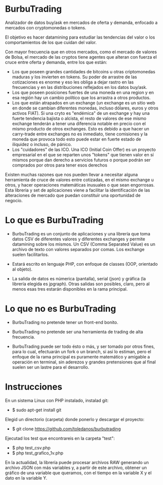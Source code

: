 # BurbuTrading
Analizador de datos buy/ask en mercados de oferta y demanda, enfocado a mercados con cryptomonedas o tokens.

El objetivo es hacer datamining para estudiar las tendencias del valor o los comportamientos de los que cuidan del valor.

Con mayor frecuencia que en otros mercados, como el mercado de valores de Bolsa, el mercado de las cryptos tiene agentes que alteran con fuerza el cruce entre oferta y demanda, entre los que están:
- Los que poseen grandes cantidades de bitcoins u otras criptomonedas maduras y los invierten en tokens. Su poder de arrastre de las cotizaciones es enorme y eso les obliga a dejar rastro en las frecuencias y en las distribuciones reflejados en los datos buy/ask.
- Los que poseen posiciones fuertes de una moneda en una region y en esa región hay un cambio político que los arrastra a otros productos. 
- Los que están atrapados en un exchange (un exchange es un sitio web en donde se cambian diferentes monedas, incluso dólares, euros y otros activos FIAT). Si una cryto es "endémica" de un exchange y hay una fuerte tendencia bajista o alcista, el resto de valores de ese mismo exchange tenderán a tener una diferencia notable en precio con el mismo producto de otros exchanges. Esto es debido a que hacer un carry-trade entre exchanges no es inmediato, tiene comisiones y la moneda que provoca todo esto puede estar en fuerte estado de iliquidez o incluso, de pánico.
- Los "cuidadores" de las ICO. Una ICO (Initial Coin Offer) es un proyecto empresarial en el que se reparten unos "tokens" que tienen valor en sí mismos porque dan derecho a servicios futuros o porque podrán ser comprados por otros para tener esos derechos

Existen muchas razones que nos pueden llevar a necesitar alguna herramienta de cruce de valores entre cotizadas, en el mismo exchange u otros, y hacer operaciones matemáticas inusuales o que sean engorrosas. Esta libreria y set de aplicaciones viene a facilitar la identificación de las alteraciones de mercado que puedan constituir una oportunidad de negocio.

# Lo que es BurbuTrading
- BurbuTrading es un conjunto de aplicaciones y una librería que toma datos CSV de diferentes valores y diferentes exchanges y permite datamining sobre los mismos. Un CSV (Comma Separated Value) es un archivo de texto con valores separados por comas. Los exchange suelen facilitarlos.

- Estará escrito en lenguaje PHP, con enfoque de classes (OOP, orientado al objeto).

- La salida de datos es númerica (pantalla), serial (json) y gráfica (la librería elegida es jpgraph). Otras salidas son posibles, claro, pero al menos esas tres estarán disponibles en la rama principal.

# Lo que no es BurbuTrading
- BurbuTrading no pretende tener un front-end bonito. 

- BurbuTrading no pretende ser una herramienta de trading de alta frecuencia. 

- BurbuTrading puede ser todo ésto o más, y ser tomado por otros fines, para lo cual, efectuarán un fork o un branch, si así lo estiman, pero el enfoque de la rama principal es puramente matemático y amigable a operación en terminal, sin aderezos y grandes pretensiones que al final suelen ser un lastre para el desarrollo.

# Instrucciones

En un sistema Linux con PHP instalado, instalad git:
- $ sudo apt-get install git

Elegid un directorio (carpeta) donde ponerlo y descargar el proyecto:
- $ git clone https://github.com/toledanos/burbutrading

Ejecutad los test que encontrareis en la carpeta "test":
- $ php test_csv.php  
- $ php test_grafico_1v.php  

En la actualidad, la librería puede procesar archivos RAW generando un archivo JSON con más variables y, a partir de este archivo, obtener un gráfico de una variable que queramos, con el tiempo en la variable X y el dato en la variable Y.

